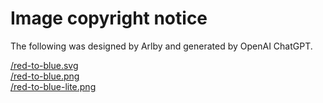 # Image copyright notice

The following was designed by Arlby and generated by OpenAI ChatGPT.

[/red-to-blue.svg](/red-to-blue.svg)  
[/red-to-blue.png](/red-to-blue.png)  
[/red-to-blue-lite.png](/red-to-blue-lite.png)  
